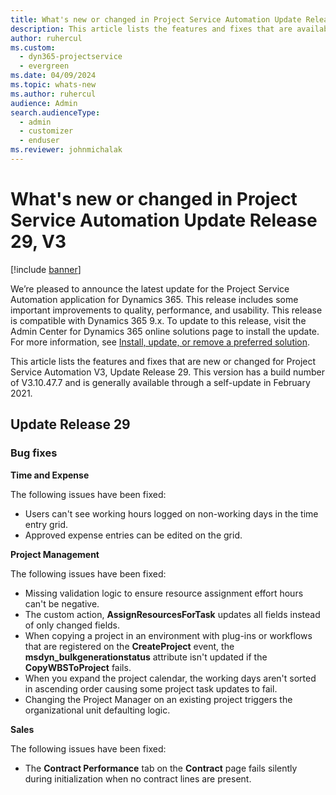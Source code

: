 ```yaml
---
title: What's new or changed in Project Service Automation Update Release 29, V3
description: This article lists the features and fixes that are available in Project Service Automation Update Release 29, V3.
author: ruhercul
ms.custom: 
  - dyn365-projectservice
  - evergreen
ms.date: 04/09/2024
ms.topic: whats-new
ms.author: ruhercul
audience: Admin
search.audienceType: 
  - admin
  - customizer
  - enduser
ms.reviewer: johnmichalak
---
```




# What's new or changed in Project Service Automation Update Release 29, V3

[!include [banner](../includes/psa-now-project-operations.md)]

We’re pleased to announce the latest update for the Project Service Automation application for Dynamics 365. This release includes some important improvements to quality, performance, and usability. This release is compatible with Dynamics 365 9.x. To update to this release, visit the Admin Center for Dynamics 365 online solutions page to install the update. For more information, see [Install, update, or remove a preferred solution](/power-platform/admin/install-remove-preferred-solution).

This article lists the features and fixes that are new or changed for Project Service Automation V3, Update Release 29. This version has a build number of V3.10.47.7 and is generally available through a self-update in February 2021.

## Update Release 29

### Bug fixes

**Time and Expense**

The following issues have been fixed:

- Users can't see working hours logged on non-working days in the time entry grid.
- Approved expense entries can be edited on the grid.

**Project Management**

The following issues have been fixed:

- Missing validation logic to ensure resource assignment effort hours can't be negative.
- The custom action, **AssignResourcesForTask** updates all fields instead of only changed fields.
- When copying a project in an environment with plug-ins or workflows that are registered on the **CreateProject** event, the **msdyn_bulkgenerationstatus** attribute isn't updated if the **CopyWBSToProject** fails.
- When you expand the project calendar, the working days aren't sorted in ascending order causing some project task updates to fail.
- Changing the Project Manager on an existing project triggers the organizational unit defaulting logic.

**Sales**

The following issues have been fixed:

- The **Contract Performance** tab on the **Contract** page fails silently during initialization when no contract lines are present.
